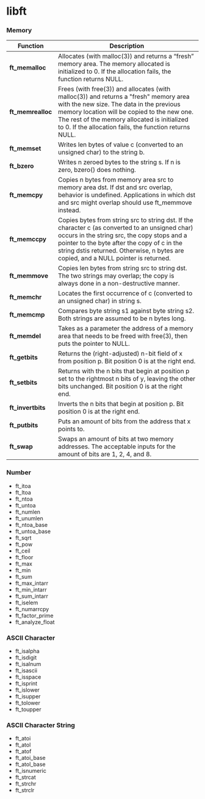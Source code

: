 # libft

### Memory
| Function | Description |
| --- | --- |
| **ft_memalloc** | Allocates (with malloc(3)) and returns a “fresh” memory area. The memory allocated is initialized to 0. If the allocation fails, the function returns NULL. |
| **ft_memrealloc** | Frees (with free(3)) and allocates (with malloc(3)) and returns a "fresh" memory area with the new size. The data in the previous memory location will be copied to the new one. The rest of the memory allocated is initialized to 0. If the allocation fails, the function returns NULL. |
| **ft_memset** | Writes len bytes of value c (converted to an unsigned char) to the string b. |
| **ft_bzero** | Writes n zeroed bytes to the string s. If n is zero, bzero() does nothing. |
| **ft_memcpy** | Copies n bytes from memory area src to memory area dst. If dst and src overlap, behavior is undefined. Applications in which dst and src might overlap should use ft_memmove instead.
| **ft_memccpy** | Copies bytes from string src to string dst. If the character c (as converted to an unsigned char) occurs in the string src, the copy stops and a pointer to the byte after the copy of c in the string dstis returned. Otherwise, n bytes are copied, and a NULL pointer is returned. |
| **ft_memmove** | Copies len bytes from string src to string dst. The two strings may overlap; the copy is always done in a non-destructive manner. |
| **ft_memchr** | Locates the first occurrence of c (converted to an unsigned char) in string s. |
| **ft_memcmp** | Compares byte string s1 against byte string s2. Both strings are assumed to be n bytes long. |
| **ft_memdel** | Takes as a parameter the address of a memory area that needs to be freed with free(3), then puts the pointer to NULL. |
| **ft_getbits** | Returns the (right-adjusted) n-bit field of x from position p. Bit position 0 is at the right end. |
| **ft_setbits** | Returns with the n bits that begin at position p set to the rightmost n bits of y, leaving the other bits unchanged. Bit position 0 is at the right end. |
| **ft_invertbits** | Inverts the n bits that begin at position p. Bit position 0 is at the right end. |
| **ft_putbits** | Puts an amount of bits from the address that x points to. |
| **ft_swap** | Swaps an amount of bits at two memory addresses. The acceptable inputs for the amount of bits are 1, 2, 4, and 8. |

### Number
* ft_itoa
* ft_ltoa
* ft_ntoa
* ft_untoa
* ft_numlen
* ft_unumlen
* ft_ntoa_base
* ft_untoa_base
* ft_sqrt
* ft_pow
* ft_ceil
* ft_floor
* ft_max
* ft_min
* ft_sum
* ft_max_intarr
* ft_min_intarr
* ft_sum_intarr
* ft_iselem
* ft_numarrcpy
* ft_factor_prime
* ft_analyze_float

### ASCII Character
* ft_isalpha
* ft_isdigit
* ft_isalnum
* ft_isascii
* ft_isspace
* ft_isprint
* ft_islower
* ft_isupper
* ft_tolower
* ft_toupper

### ASCII Character String
* ft_atoi
* ft_atol
* ft_atof
* ft_atoi_base
* ft_atol_base
* ft_isnumeric
* ft_strcat
* ft_strchr
* ft_strclr
